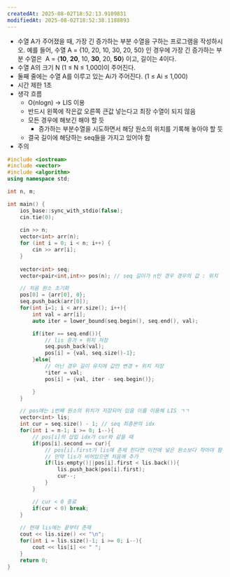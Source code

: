 ```yaml
---
createdAt: 2025-08-02T18:52:13.9109831
modifiedAt: 2025-08-02T18:52:38.1188893
---
```

- 수열 A가 주어졌을 때, 가장 긴 증가하는 부분 수열을 구하는 프로그램을 작성하시오.
  예를 들어, 수열 A = {10, 20, 10, 30, 20, 50} 인 경우에 가장 긴 증가하는 부분 수열은 
  A = {**10**, **20**, 10, **30**, 20, **50**} 이고, 길이는 4이다.
- 수열 A의 크기 N (1 ≤ N ≤ 1,000)이 주어진다.
- 둘째 줄에는 수열 A를 이루고 있는 Ai가 주어진다. (1 ≤ Ai ≤ 1,000)
- 시간 제한 1초
- 생각 흐름
	- O(nlogn) ->  LIS 이용  
	- 반드시 왼쪽에 작은값 오른쪽 큰값 넣는다고 최장 수열이 되지 않음 
	- 모든 경우에 해보긴 해야 할 듯 
		- 증가하는 부분수열을 시도하면서 해당 원소의 위치를 기록해 놓아야 할 듯 
	- 결국 길이에 해당하는 seq들을 가지고 있어야 함 
- 주의
	

``` c++
#include <iostream>
#include <vector>
#include <algorithm>
using namespace std;

int n, m;

int main() {
    ios_base::sync_with_stdio(false);
    cin.tie(0);
    
	cin >> n;
	vector<int> arr(n);
	for (int i = 0; i < n; i++) {
		cin >> arr[i];
	}
	
	vector<int> seq;
	vector<pair<int,int>> pos(n); // seq 길이가 n인 경우 경우의 값 : 위치

	// 처음 원소 초기화
	pos[0] = {arr[0], 0};
	seq.push_back(arr[0]);
	for(int i=1; i < arr.size(); i++){
		int val = arr[i];
		auto iter = lower_bound(seq.begin(), seq.end(), val);

		if(iter == seq.end()){
			// lis 증가 + 위치 저장
			seq.push_back(val);
			pos[i] = {val, seq.size()-1};
		}else{
			// 아닌 경우 길이 유지에 값만 변경 + 위치 저장
			*iter = val;
			pos[i] = {val, iter - seq.begin()};

		}
	}

	// pos에는 i번째 원소의 위치가 저장되어 있음 이를 이용해 LIS ㄱㄱ
	vector<int> lis;
	int cur = seq.size() - 1; // seq 최종본의 idx
	for(int i = n-1; i >= 0; i--){
		// pos[i]의 삽입 idx가 cur와 같을 때
		if(pos[i].second == cur){
			// pos[i].first가 lis에 존제 힌다면 이전에 넣은 원소보다 작아야 함 
			// 만약 lis가 비어있으면 처음에 추가
			if(lis.empty()||pos[i].first < lis.back()){
				lis.push_back(pos[i].first); 
				cur--;
			}
		}

		// cur < 0 종료
		if(cur < 0) break;
	}
	
	// 현재 lis에는 끝부터 존재 
	cout << lis.size() << "\n";
	for(int i = lis.size()-1; i >= 0; i--){
		cout << lis[i] << " ";
	}
	return 0;
}

```
